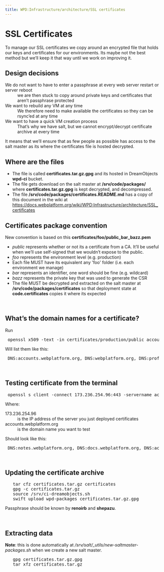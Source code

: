 ```yaml
---
title: WPD:Infrastructure/architecture/SSL certificates
---
```

<h1><span class="mw-headline" id="SSL_Certificates">SSL Certificates</span></h1>
<p>To manage our SSL certificates we copy around an encrypted file that holds our keys and certificates for our environments. Its maybe not the best method but we’ll keep it that way until we work on improving it.
</p>
<h2><span class="mw-headline" id="Design_decisions">Design decisions</span></h2>
<dl><dt> We do not want to have to enter a passphrase at every web server restart or server reboot</dt>
<dd> we are then stuck to copy around private keys and certificates that aren’t passphrase protected</dd>
<dt> We want to rebuild any VM at any time</dt>
<dd> We therefore need to make available the certificates so they can be rsync’ed at any time</dd>
<dt> We want to have a quick VM creation process</dt>
<dd> That’s why we have salt, but we cannot encrypt/decrypt certificate archive at every time</dd></dl>
<p>It means that we’ll ensure that as few people as possible has access to the salt master as its where the certificates file is hosted decrypted.
</p>
<h2><span class="mw-headline" id="Where_are_the_files">Where are the files</span></h2>
<ul><li> The file is called <b>certificates.tar.gz.gpg</b> and its hosted in DreamObjects <b>wpd-ci</b> bucket.</li>
<li> The file gets download on the salt master at <b>/srv/code/packages/</b> where <b>certificates.tar.gz.gpg</b> is kept decrypted, and decompressed.</li>
<li> The file <b>/srv/code/packages/certificates.README.md</b> has a copy of this document in the wiki at <a rel="nofollow" class="external free" href="https://docs.webplatform.org/wiki/WPD:Infrastructure/architecture/SSL_certificates">https://docs.webplatform.org/wiki/WPD:Infrastructure/architecture/SSL_certificates</a></li></ul>
<h2><span class="mw-headline" id="Certificates_package_convention">Certificates package convention</span></h2>
<p>New convention is based on this <b>certificates/foo/public_bar_bazz.pem</b> 
</p>
<ul><li> <i>public</i> represents whether or not its a certificate from a CA. It’ll be useful when we’ll use self-signed that we wouldn’t expose to the public.</li>
<li> <i>foo</i> represents the environment level (e.g. production)</li>
<li> Each file MUST have its equivalent any 'foo' folder (i.e. each environment we manage)</li>
<li> <i>bar</i> represents an identifier, one word should be fine (e.g. wildcard)</li>
<li> <i>bazz</i> represents the private key that was used to generate the CSR</li>
<li> The file MUST be decrypted and extracted on the salt master at <b>/srv/code/packages/certificates</b> so that deployment state at <b>code.certificates</b> copies it where its expected</li></ul>
<p><br />
</p>
<h2><span class="mw-headline" id="What.E2.80.99s_the_domain_names_for_a_certificate.3F">What’s the domain names for a certificate?</span></h2>
<p>Run
</p>
<pre> openssl x509 -text -in certificates/production/public_accounts_subdomains_201404.pem | grep 'DNS:'
</pre>
<p>Will list them like this:
</p>
<pre> DNS:accounts.webplatform.org, DNS:webplatform.org, DNS:profile.accounts.webplatform.org, DNS:verifier.accounts.webplatform.org, DNS:certifier.accounts.web
</pre>
<p><br />
</p>
<h2><span class="mw-headline" id="Testing_certificate_from_the_terminal">Testing certificate from the terminal</span></h2>
<pre> openssl s_client -connect 173.236.254.96:443 -servername accounts.webplatform.org -CApath /etc/ssl/certs/  &lt; /dev/null | openssl x509 -text | grep 'DNS:'
</pre>
<p>Where:
</p>
<dl><dt> 173.236.254.96</dt>
<dd> is the IP address of the server you just deployed certificates</dd>
<dt> accounts.webplatform.org</dt>
<dd> is the domain name you want to test</dd></dl>
<p>Should look like this:
</p>
<pre> DNS:notes.webplatform.org, DNS:docs.webplatform.org, DNS:accounts.webplatform.org, DNS:specs.webplatform.org, DNS:www.webplatform.org, DNS:webplatform.org
</pre>
<p><br />
</p>
<h2><span class="mw-headline" id="Updating_the_certificate_archive">Updating the certificate archive</span></h2>
<pre>   tar cfz certificates.tar.gz certificates
   gpg -c certificates.tar.gz
   source /srv/ci-dreamobjects.sh
   swift upload wpd-packages certificates.tar.gz.gpg
</pre>
<p>Passphrase should be known by <b>renoirb</b> and <b>shepazu</b>.
</p><p><br />
</p>
<h2><span class="mw-headline" id="Extracting_data">Extracting data</span></h2>
<p><b>Note</b>: this is done automatically at <i>/srv/salt/_utils/new-saltmaster-packages.sh</i> when we create a new salt master.
</p>
<pre>   gpg certificates.tar.gz.gpg
   tar xfz certificates.tar.gz
</pre>
<!-- Saved in parser cache with key wpwiki:pcache:idhash:58627-0!*!*!!*!*!*!esi=1 and timestamp 20150731185851 and revision id 101129
 -->
